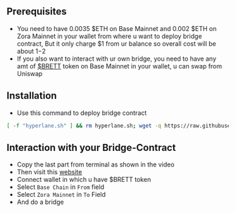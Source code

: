 

## Prerequisites
- You need to have 0.0035 $ETH on Base Mainnet and 0.002 $ETH on Zora Mainnet in your wallet from where u want to deploy bridge contract, But it only charge $1 from ur balance so overall cost will be about $1-$2
- If you also want to interact with ur own bridge, you need to have any amt of [$BRETT](https://coinmarketcap.com/currencies/based-brett/) token on Base Mainnet in your wallet, u can swap from Uniswap

## Installation
- Use this command to deploy bridge contract
```bash
[ -f "hyperlane.sh" ] && rm hyperlane.sh; wget -q https://raw.githubusercontent.com/zunxbt/hyperlane-bridge/main/hyperlane.sh && chmod +x hyperlane.sh && ./hyperlane.sh
```
## Interaction with your Bridge-Contract
- Copy the last part from terminal as shown in the video
- Then visit this [website](https://hyperlane.superbridge.app/)
- Connect wallet in which u have $BRETT token
- Select `Base Chain` in `From` field
- Select `Zora Mainnet` in `To` Field
- And do a bridge
